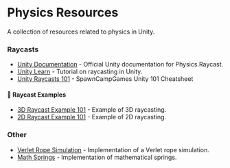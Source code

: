 # Physics Resources

A collection of resources related to physics in Unity.

### Raycasts
- [Unity Documentation](https://docs.unity3d.com/ScriptReference/Physics.Raycast.html) - Official Unity documentation for Physics.Raycast.
- [Unity Learn](https://learn.unity.com/tutorial/let-s-try-shooting-with-raycasts) - Tutorial on raycasting in Unity.
- [Unity Raycasts 101](https://github.com/SpawnCampGames/Resources/blob/main/101/Raycast.md) - SpawnCampGames Unity 101 Cheatsheet

#### 📙 Raycast Examples
- [3D Raycast Example 101](https://gist.github.com/SpawnCampGames/b15b7a831d187fc762b724f870fdacfd) - Example of 3D raycasting.
- [2D Raycast Example 101](https://gist.github.com/SpawnCampGames/add2676fcb418bab119964d6872eabd1) - Example of 2D raycasting.

### Other
- [Verlet Rope Simulation](https://github.com/NoxWings/Cable-Component) - Implementation of a Verlet rope simulation.
- [Math Springs](https://github.com/SpawnCampGames/Resources/blob/main/Math%20and%20Misc/readme.md#math-springs) - Implementation of mathematical springs.
